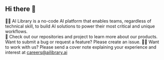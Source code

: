 ## Hi there 👋

🙋‍♀️ AI Library is a no-code AI platform that enables teams, regardless of technical skill, to build AI solutions to power their most critical and unique workflows.  
🌈 Check out our repositories and project to learn more about our products. Want to submit a bug or request a feature? Please create an issue. 
👩‍💻 Want to work with us? Please send a cover note explaining your experience and interest at careers@ailibrary.ai 

<!--

**Here are some ideas to get you started:**

🙋‍♀️ A short introduction - what is your organization all about?
🌈 Contribution guidelines - how can the community get involved?
👩‍💻 Useful resources - where can the community find your docs? Is there anything else the community should know?
🍿 Fun facts - what does your team eat for breakfast?
🧙 Remember, you can do mighty things with the power of [Markdown](https://docs.github.com/github/writing-on-github/getting-started-with-writing-and-formatting-on-github/basic-writing-and-formatting-syntax)
-->
